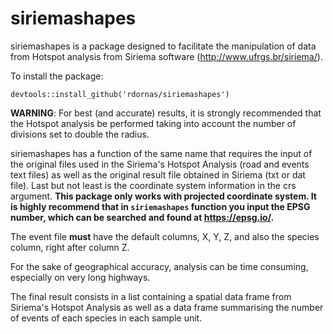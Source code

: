 # siriemashapes

siriemashapes is a package designed to facilitate the manipulation of data from Hotspot analysis from Siriema software (http://www.ufrgs.br/siriema/).

To install the package:

```
devtools::install_github('rdornas/siriemashapes')
```


**WARNING**: For best (and accurate) results, it is strongly recommended that the Hotspot analysis be performed taking into account the number of divisions set to double the radius.


siriemashapes has a function of the same name that requires the input of the original files used in the Siriema's Hotspot Analysis (road and events text files) as well as the original result file obtained in Siriema (txt or dat file). Last but not least is the coordinate system information in the crs argument. **This package only works with projected coordinate system. It is highly recommend that in `siriemashapes` function you input the EPSG number, which can be searched and found at https://epsg.io/.**

The event file **must** have the default columns, X, Y, Z, and also the species column, right after column Z.

For the sake of geographical accuracy, analysis can be time consuming, especially on very long highways.

The final result consists in a list containing a spatial data frame from Siriema's Hotspot Analysis as well as a data frame summarising the number of events of each species in each sample unit.
